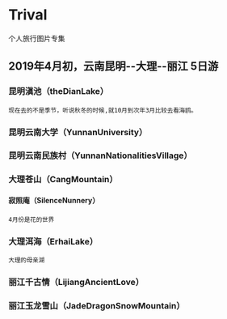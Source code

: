 # Trival
个人旅行图片专集

## 2019年4月初，云南昆明--大理--丽江 5日游

### 昆明滇池（theDianLake）
	现在去的不是季节，听说秋冬的时候,就10月到次年3月比较去看海鸥。

### 昆明云南大学（YunnanUniversity）


### 昆明云南民族村（YunnanNationalitiesVillage）
	
### 大理苍山（CangMountain）

#### 寂照庵（SilenceNunnery）
	4月份是花的世界

### 大理洱海（ErhaiLake）
	大理的母亲湖

### 丽江千古情（LijiangAncientLove）

### 丽江玉龙雪山（JadeDragonSnowMountain）
